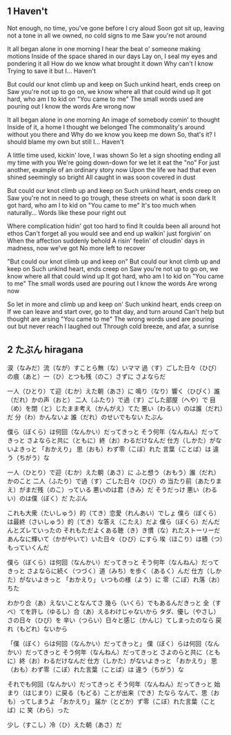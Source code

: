 ## 1 Haven't
Not enough, no time, you've gone before I cry aloud
Soon got sit up, leaving not a tone in all we owned, no cold signs to me
Saw you're not around

It all began alone in one morning
I hear the beat o' someone making motions
Inside of the space shared in our days
Lay on, I seal my eyes and pondering it all
How do we know what brought it down
Why can't I know
Trying to save it but I...
Haven't

But could our knot climb up and keep on
Such unkind heart, ends creep on
Saw you're not up to go on, we know where all that could wind up
It got hard, who am I to kid on
"You came to me"
The small words used are pouring out I know the words
Are wrong now

It all began alone in one morning
An image of somebody comin' to thought
Inside of it, a home I thought we belonged
The commonality's around without you there and
Why do we know you keep me down
So, that's it?
I should blame my own but still I...
Haven't

A little time used, kickin' love, I was shown
So let a sign shooting ending all my time with you
We're going down-down for we let it eat the "no"
For just another, example of an ordinary story now
Upon the life we had that even shined seemingly so bright
All caught in was soon covered in dust

But could our knot climb up and keep on
Such unkind heart, ends creep on
Saw you're not in need to go trough, these streets on what is soon dark
It got hard, who am I to kid on
"You came to me"
It's too much when naturally...
Words like these pour right out

Where complication hidin' got too hard to find
It coulda been all around hot ethos
Can't forget all you would see and end up walkin' just forgivin' on
When the affection suddenly behold
A risin' feelin' of cloudin' days in madness, now we've got
No more left to recover

"But could our knot climb up and keep on"
But could our knot climb up and keep on
Such unkind heart, ends creep on
Saw you're not up to go on, we know where all that could wind up
It got hard, who am I to kid on
"You came to me"
The small words used are pouring out I know the words
Are wrong now

So let in more and climb up and keep on'
Such unkind heart, ends creep on
If we can leave and start over, go to that day, and turn around
Can't help but thought are arsing
"You came to me"
The wrong words used are pouring out but never reach
I laughed out
Through cold breeze, and afar, a sunrise

## 2 たぶん hiragana
涙（なみだ）流（なが）すことら無（な）いママ
過（す）ごした日々（ひび）の痕（あと）一（ひ）とつも残（のこ）さずに
さよならだ

一人（ひとり）て迎（むか）えた朝（あさ）に
鳴り（なり）響く（ひびく）誰（だれ）かの声（おと）
二人（ふたり）で過（す）ごした部屋（へや）で
目（め）を閉（と）じたまま考え（かんがえ）てた
悪い（わるい）のは誰（だれ）だ
分（わ）かんないよ
誰（だれ）のせいでもない
たぶん

僕ら（ぼくら）は何回（なんかい）だってきっと
そう何年（なんねん）だってきっと
さよならと共に（ともに）終（お）わるだけなんだ
仕方（しかた）がないよきっと
「おかえり」
思（おも）わず零（こぼ）れた
言葉（ことば）は
違う（ちがう）な

一人（ひとり）で迎（むか）えた朝（あさ）に
ふと想う（おもう）誰（だれ）かのこと
二人（ふたり）で過（す）ごした日々（ひび）の
当たり前（あたりまえ）がまだ残（のこ）っている
悪いのは君（きみ）だ
そうだっけ
悪い（わるい）のは僕（ぼく）だ
たぶん

これも大衆（たいしゅう）的（てき）恋愛（れんあい）でしょ
僕ら（ぼくら）は最終（さいしゅう）的（てき）な答え（こたえ）だよ
僕ら（ぼくら）だんだんとズレていったの
それもただよくある聴（き）き慣（な）れたストーリーだ
あんなに輝いて（かがやいて）いた日々（ひび）にすら
埃（ほこり）は積（つ）もっていくんだ

僕ら（ぼくら）は何回（なんかい）だってきっと
そう何年（なんねん）だってきっと
さよならに続く（つづく）道（みち）を歩く（あるく）んだ
仕方（しかた）がないよきっと
「おかえり」
いつもの様（よう）に
零（こぼ）れ落（お）ちた

わかり合（あ）えないことなんてさ
幾ら（いくら）でもあるんだきっと
全（すべ）てを許し（ゆるし）合（あ）えるわけじゃないから
タダ、優し（やさし）さの日々（ひび）を
辛い（つらい）日々と感じ（かんじ）てしまったのなら
戻れ（もどれ）ないから

「僕（ぼく）らは何回（なんかい）だってきっと」
僕（ぼく）らは何回（なんかい）だってきっと
そう何年（なんねん）だってきっと
さよのらと共に（ともに）終（お）わるだけなんだ
仕方（しかた）がないよきっと
「おかえり」
思（おも）わず零（こぼ）れた言葉（ことば）は
違う（ちがう）な

それでも何回（なんかい）だってきっと
そう何年（なんねん）だってきっと
始まり（はじまり）に戻る（もどる）ことが出来（でき）たなら
なんて、思（おも）ってしまうよ
「おかえり」
届か（とどか）ず零（こぼ）れた言葉（ことば）に
笑（わら）った

少し（すこし）冷（ひ）えた朝（あさ）だ
